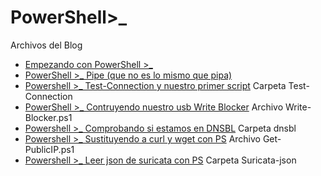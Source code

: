 # PowerShell>_
Archivos del Blog

* [Empezando con PowerShell >_](https://aprendizdesysadmin.com/empezando-con-powershell-_/)
* [PowerShell >_ Pipe (que no es lo mismo que pipa)](https://aprendizdesysadmin.com/powershell-_-pipe-que-no-es-lo-mismo-que-pipa/)
* [Powershell >_ Test-Connection y nuestro primer script](https://aprendizdesysadmin.com/powershell-test-connection-y-nuestro-primer-script/) Carpeta Test-Connection
* [PowerShell >_ Contruyendo nuestro usb Write Blocker](https://aprendizdesysadmin.com/powershell_-contruyendo-nuestro-usb-write-blocker/) Archivo Write-Blocker.ps1
* [Powershell >_ Comprobando si estamos en DNSBL](https://aprendizdesysadmin.com/powershell_-comprobando-si-estamos-en-dnsbl/) Carpeta dnsbl
* [Powershell >_ Sustituyendo a curl y wget con PS](https://aprendizdesysadmin.com/powershell_-sustituyendo-a-curl-y-wget-con-ps/) Archivo Get-PublicIP.ps1
* [Powershell >_ Leer json de suricata con PS](https://aprendizdesysadmin.com/powershell_-leer-json-de-suricata-con-ps-challenge-accepted/) Carpeta Suricata-json